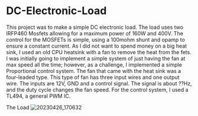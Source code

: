 # DC-Electronic-Load

This project was to make a simple DC electronic load. The load uses two IRFP460 Mosfets allowing for a maximum power of 160W and 400V. The control for the MOSFETs is simple, using a 100mohm shunt and opamp to ensure a constant current. As I did not want to spend money on a big heat sink, I used an old CPU heatsink with a fan to remove the heat from the fets. I was initially going to implement a simple system of just having the fan at max speed all the time; however, as a challenge, I implemented a simple Proportional control system. The fan that came with the heat sink was a four-leaded type. This type of fan has three input wires and one output wire. The inputs are 12V, GND and a control signal. The signal is about ??Hz, and the duty cycle changes the fan speed. For the control system, I used a TL494, a general PWM IC.

The Load 
![20230426_170632](https://user-images.githubusercontent.com/114579521/234475221-e32f96fc-aba6-4f5d-af1a-f4b2be759254.jpg)
